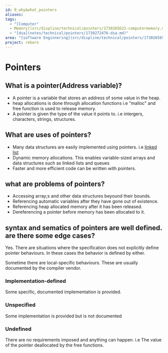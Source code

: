 ```yaml
---
id: 0_why&what_pointers
aliases: 
tags:
  - "[Computer"
  - Memory](src/displine/technical/pointers/1730265622-computermemory.md)
  - "[dsa](notes/technical/pointers/1730272476-dsa.md)"
area: "[software Enginnering](src/displine/technical/pointers/1730265653-software-enginnering.md)"
project: reborn
---
```


# Pointers

## What is a pointer(Address variable)?

- A pointer is a variable that stores an address of some value in the heap.
- heap allocations is done through allocation functions i.e "malloc" and free function is used to release memory.
- A pointer is given the type of the value it points to. i.e intergers,
  characters, strings, structures.

## What are uses of pointers?

- Many data structures are easily implemented using pointers. i.e [linked list](../../../dsa/ds/linkedlist/linkedlist.md)
- Dynamic memory allocations. This enables variable-sized arrays and data
  structures such as linked lists and queues
- Faster and more efficient code can be written with pointers.

## what are problems of pointers?

- Accessing array;s and other data structures beyound their bounds.
- Referencing automatic variables after they have gone out of existence.
- Referencing heap allocated memory after it has been released.
- Dereferencing a pointer before memory has been allocated to it.

## syntax and sematics of pointers are well defined. are there some edge cases?

Yes. There are situations where the specification does not explicitly define
pointer behaviours. In these cases the behavior is defined by either.

Sometime there are local-specific behaviours. These are usually documented by
the compiler vendor.

### Implementation-defined

Some specific, documented implementation is provided.

### Unspecified

Some implementation is provided but is not documented

### Undefined

There are no requirements imposed and anything can happen. i.e The value of the
pointer deallocated by the free functions.
